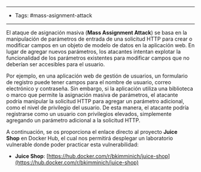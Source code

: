 --------------------
- Tags: #mass-asignment-attack
---------------
El ataque de asignación masiva (**Mass Assignment Attack**) se basa en la manipulación de parámetros de entrada de una solicitud HTTP para crear o modificar campos en un objeto de modelo de datos en la aplicación web. En lugar de agregar nuevos parámetros, los atacantes intentan explotar la funcionalidad de los parámetros existentes para modificar campos que no deberían ser accesibles para el usuario.

Por ejemplo, en una aplicación web de gestión de usuarios, un formulario de registro puede tener campos para el nombre de usuario, correo electrónico y contraseña. Sin embargo, si la aplicación utiliza una biblioteca o marco que permite la asignación masiva de parámetros, el atacante podría manipular la solicitud HTTP para agregar un parámetro adicional, como el nivel de privilegio del usuario. De esta manera, el atacante podría registrarse como un usuario con privilegios elevados, simplemente agregando un parámetro adicional a la solicitud HTTP.

A continuación, se os proporciona el enlace directo al proyecto **Juice Shop** en Docker Hub, el cual nos permitirá desplegar un laboratorio vulnerable donde poder practicar esta vulnerabilidad:

-   **Juice Shop**: [https://hub.docker.com/r/bkimminich/juice-shop](https://hub.docker.com/r/bkimminich/juice-shop)

